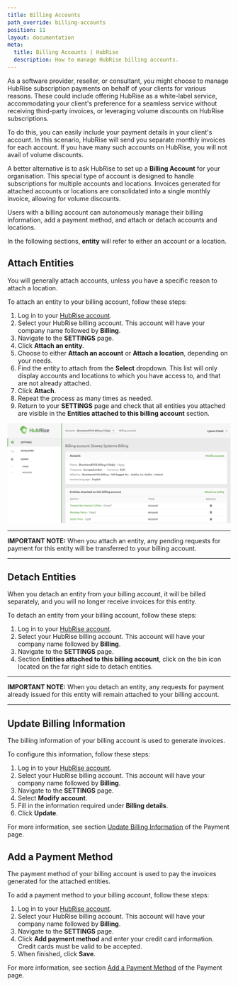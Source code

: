 ```yaml
---
title: Billing Accounts
path_override: billing-accounts
position: 11
layout: documentation
meta:
  title: Billing Accounts | HubRise
  description: How to manage HubRise billing accounts.
---
```


As a software provider, reseller, or consultant, you might choose to manage HubRise subscription payments on behalf of your clients for various reasons. These could include offering HubRise as a white-label service, accommodating your client's preference for a seamless service without receiving third-party invoices, or leveraging volume discounts on HubRise subscriptions.

To do this, you can easily include your payment details in your client's account. In this scenario, HubRise will send you separate monthly invoices for each account. If you have many such accounts on HubRise, you will not avail of volume discounts.

A better alternative is to ask HubRise to set up a **Billing Account** for your organisation. This special type of account is designed to handle subscriptions for multiple accounts and locations. Invoices generated for attached accounts or locations are consolidated into a single monthly invoice, allowing for volume discounts.

Users with a billing account can autonomously manage their billing information, add a payment method, and attach or detach accounts and locations.

In the following sections, **entity** will refer to either an account or a location.

## Attach Entities

You will generally attach accounts, unless you have a specific reason to attach a location.

To attach an entity to your billing account, follow these steps:

1. Log in to your [HubRise account](https://manager.hubrise.com).
1. Select your HubRise billing account. This account will have your company name followed by **Billing**.
1. Navigate to the **SETTINGS** page.
1. Click **Attach an entity**.
1. Choose to either **Attach an account** or **Attach a location**, depending on your needs.
1. Find the entity to attach from the **Select** dropdown. This list will only display accounts and locations to which you have access to, and that are not already attached.
1. Click **Attach**.
1. Repeat the process as many times as needed.
1. Return to your **SETTINGS** page and check that all entities you attached are visible in the **Entities attached to this billing account** section.

![Billing Account Example](./images/081-2x-billing-account.png)

---

**IMPORTANT NOTE:** When you attach an entity, any pending requests for payment for this entity will be transferred to your billing account.

---

## Detach Entities

When you detach an entity from your billing account, it will be billed separately, and you will no longer receive invoices for this entity.

To detach an entity from your billing account, follow these steps:

1. Log in to your [HubRise account](https://manager.hubrise.com).
1. Select your HubRise billing account. This account will have your company name followed by **Billing**.
1. Navigate to the **SETTINGS** page.
1. Section **Entities attached to this billing account**, click on the bin icon located on the far right side to detach entities.

---

**IMPORTANT NOTE:** When you detach an entity, any requests for payment already issued for this entity will remain attached to your billing account.

---

## Update Billing Information

The billing information of your billing account is used to generate invoices.

To configure this information, follow these steps:

1. Log in to your [HubRise account](https://manager.hubrise.com).
1. Select your HubRise billing account. This account will have your company name followed by **Billing**.
1. Navigate to the **SETTINGS** page.
1. Select **Modify account**.
1. Fill in the information required under **Billing details**.
1. Click **Update**.

For more information, see section [Update Billing Information](/docs/payment#update-billing-information) of the Payment page.

## Add a Payment Method

The payment method of your billing account is used to pay the invoices generated for the attached entities.

To add a payment method to your billing account, follow these steps:

1. Log in to your [HubRise account](https://manager.hubrise.com).
1. Select your HubRise billing account. This account will have your company name followed by **Billing**.
1. Navigate to the **SETTINGS** page.
1. Click **Add payment method** and enter your credit card information. Credit cards must be valid to be accepted.
1. When finished, click **Save**.

For more information, see section [Add a Payment Method](/docs/payment#add-payment-method) of the Payment page.
